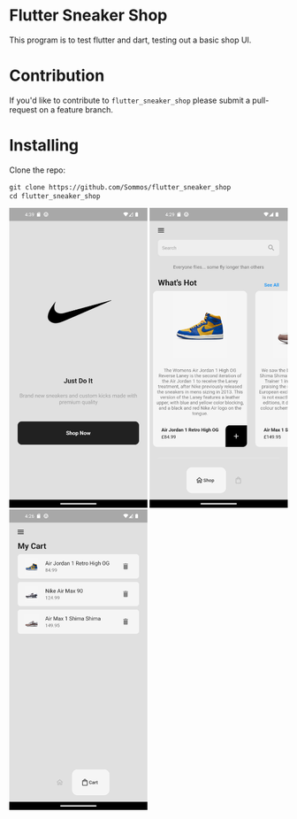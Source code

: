 # Flutter Sneaker Shop
This program is to test flutter and dart, testing out a basic shop UI.

# Contribution 

If you'd like to contribute to `flutter_sneaker_shop` please submit a pull-request on a feature branch.

# Installing

Clone the repo:

    git clone https://github.com/Sommos/flutter_sneaker_shop
    cd flutter_sneaker_shop

<p float="left">
    <img src="lib/images/readme/landing_page.png" width="250" />
    <img src="lib/images/readme/shop.png" width="250" />
    <img src="lib/images/readme/cart.png" width="250" />
</p>
